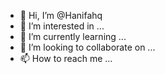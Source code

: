 - 👋 Hi, I’m @Hanifahq
- 👀 I’m interested in ...
- 🌱 I’m currently learning ...
- 💞️ I’m looking to collaborate on ...
- 📫 How to reach me ...

<!---
Hanifahq/Hanifahq is a ✨ special ✨ repository because its `README.md` (this file) appears on your GitHub profile.
You can click the Preview link to take a look at your changes.
--->
